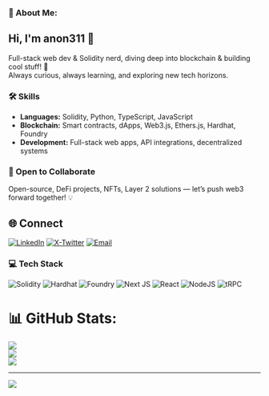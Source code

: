 ### 💫 About Me:
## Hi, I'm anon311 👋  
Full-stack web dev & Solidity nerd, diving deep into blockchain & building cool stuff! 🚀  
Always curious, always learning, and exploring new tech horizons.

### 🛠️ Skills
- **Languages:** Solidity, Python, TypeScript, JavaScript  
- **Blockchain:** Smart contracts, dApps, Web3.js, Ethers.js, Hardhat, Foundry  
- **Development:** Full-stack web apps, API integrations, decentralized systems  

### 🤝 Open to Collaborate
Open-source, DeFi projects, NFTs, Layer 2 solutions — let’s push web3 forward together! 💡

## 🌐 Connect
[![LinkedIn](https://img.shields.io/badge/LinkedIn-%230077B5.svg?logo=linkedin&logoColor=white)](https://linkedin.com/in/md-ayan-315460369) [![X-Twitter](https://img.shields.io/badge/X-black.svg?logo=X&logoColor=white)](https://x.com/ayan_md97732) [![Email](https://img.shields.io/badge/Email-D14836?logo=gmail&logoColor=white)](mailto:mdayan1qaz@gmail.com)

### 💻 Tech Stack
![Solidity](https://img.shields.io/badge/Solidity-%23363636.svg?style=for-the-badge&logo=solidity&logoColor=white) ![Hardhat](https://img.shields.io/badge/Hardhat-434343?style=for-the-badge&logo=hardhat&logoColor=white) ![Foundry](https://img.shields.io/badge/Foundry-FF6600?style=for-the-badge) ![Next JS](https://img.shields.io/badge/Next-black?style=for-the-badge&logo=next.js&logoColor=white) ![React](https://img.shields.io/badge/react-%2320232a.svg?style=for-the-badge&logo=react&logoColor=%2361DAFB) ![NodeJS](https://img.shields.io/badge/node.js-6DA55F?style=for-the-badge&logo=node.js&logoColor=white) ![tRPC](https://img.shields.io/badge/tRPC-%232596BE.svg?style=for-the-badge&logo=tRPC&logoColor=white)

# 📊 GitHub Stats:
![](https://github-readme-stats.vercel.app/api?username=Mdayan13&theme=dark&hide_border=false&include_all_commits=false&count_private=false)<br/>
![](https://nirzak-streak-stats.vercel.app/?user=Mdayan13&theme=dark&hide_border=false)<br/>
![](https://github-readme-stats.vercel.app/api/top-langs/?username=Mdayan13&theme=dark&hide_border=false&include_all_commits=false&count_private=false&layout=compact)

---
[![](https://visitcount.itsvg.in/api?id=Mdayan13&icon=0&color=3)](https://visitcount.itsvg.in)

<!-- Proudly created with GPRM ( https://gprm.itsvg.in ) -->
